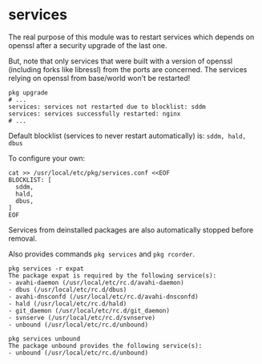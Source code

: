 # services

The real purpose of this module was to restart services which depends on openssl after a security upgrade of the last one.

But, note that only services that were built with a version of openssl (including forks like libressl) from the ports are concerned. The services relying on openssl from base/world won't be restarted!

```
pkg upgrade
# ...
services: services not restarted due to blocklist: sddm
services: services successfully restarted: nginx
# ...
```

Default blocklist (services to never restart automatically) is: `sddm, hald, dbus`

To configure your own:

```
cat >> /usr/local/etc/pkg/services.conf <<EOF
BLOCKLIST: [
  sddm,
  hald,
  dbus,
]
EOF
```

Services from deinstalled packages are also automatically stopped before removal.

Also provides commands `pkg services` and `pkg rcorder`.

```
pkg services -r expat
The package expat is required by the following service(s):
- avahi-daemon (/usr/local/etc/rc.d/avahi-daemon)
- dbus (/usr/local/etc/rc.d/dbus)
- avahi-dnsconfd (/usr/local/etc/rc.d/avahi-dnsconfd)
- hald (/usr/local/etc/rc.d/hald)
- git_daemon (/usr/local/etc/rc.d/git_daemon)
- svnserve (/usr/local/etc/rc.d/svnserve)
- unbound (/usr/local/etc/rc.d/unbound)

pkg services unbound
The package unbound provides the following service(s):
- unbound (/usr/local/etc/rc.d/unbound)
```
